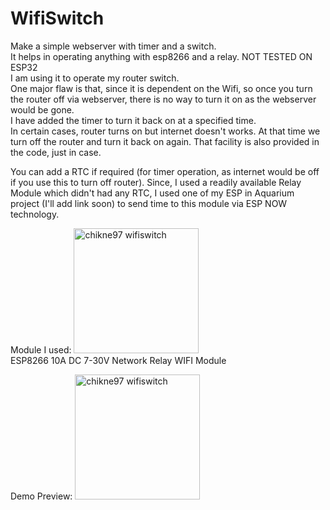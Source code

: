 # WifiSwitch
Make a simple webserver with timer and a switch. <br>
It helps in operating anything with esp8266 and a relay. NOT TESTED ON ESP32<br>
I am using it to operate my router switch.<br>
One major flaw is that, since it is dependent on the Wifi, so once you turn the router off via webserver, there is no way to turn it on as the webserver would be gone.<br>
I have added the timer to turn it back on at a specified time.<br>
In certain cases, router turns on but internet doesn't works. At that time we turn off the router and turn it back on again. That facility is also provided in the code, just in case.<br>

You can add a RTC if required (for timer operation, as internet would be off if you use this to turn off router). Since, I used a readily available Relay Module which didn't had any RTC, I used one of my ESP in Aquarium project (I'll add link soon) to send time to this module via ESP NOW technology.

Module I used:
<img src="https://robu.in/wp-content/uploads/2019/03/314748__00.jpg" alt="chikne97 wifiswitch" width="200" height="200"> <br/>
ESP8266 10A DC 7-30V Network Relay WIFI Module <br>

Demo Preview:
<img src="https://github.com/chikne97/wifiSwitch/blob/main/demo1.png" alt="chikne97 wifiswitch" width="200" height="200"> <br/>
